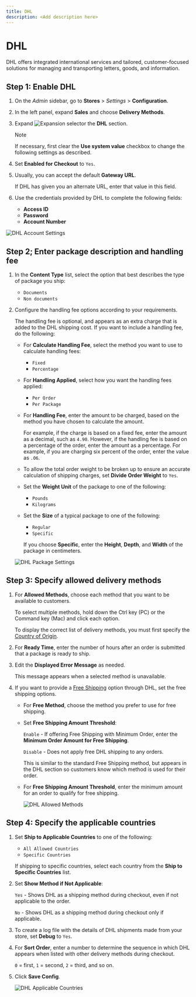 ```yaml
---
title: DHL
description: <Add description here>
---
```

# DHL

DHL offers integrated international services and tailored, customer-focused solutions for managing and transporting letters, goods, and information.

## Step 1: Enable DHL

1. On the _Admin_ sidebar, go to **Stores** > _Settings_ > **Configuration**.

1. In the left panel, expand **Sales** and choose **Delivery Methods**.

1. Expand ![Expansion selector](../assets/icon-display-expand.png) the **DHL** section.

   >[!NOTE]
   >
   >If necessary, first clear the **Use system value** checkbox to change the following settings as described.

1. Set **Enabled for Checkout** to `Yes`.

1. Usually, you can accept the default **Gateway URL**.

   If DHL has given you an alternate URL, enter that value in this field.

1. Use the credentials provided by DHL to complete the following fields:

   - **Access ID**
   - **Password**
   - **Account Number**

![DHL Account Settings](../configuration-reference/sales/assets/delivery-methods-dhl-account-settings.png)<!-- zoom -->

## Step 2; Enter package description and handling fee

1. In the **Content Type** list, select the option that best describes the type of package you ship:

   - `Documents`
   - `Non documents`

1. Configure the handling fee options according to your requirements.

   The handling fee is optional, and appears as an extra charge that is added to the DHL shipping cost. If you want to include a handling fee, do the following:

   - For **Calculate Handling Fee**, select the method you want to use to calculate handling fees:

      - `Fixed`
      - `Percentage`

   - For **Handling Applied**, select how you want the handling fees applied:

      - `Per Order`
      - `Per Package`

   - For **Handling Fee**, enter the amount to be charged, based on the method you have chosen to calculate the amount.

      For example, if the charge is based on a fixed fee, enter the amount as a decimal, such as `4.90`. However, if the handling fee is based on a percentage of the order, enter the amount as a percentage. For example, if you are charging six percent of the order, enter the value as `.06`.

   - To allow the total order weight to be broken up to ensure an accurate calculation of shipping charges, set **Divide Order Weight** to `Yes`.

   - Set the **Weight Unit** of the package to one of the following:

      - `Pounds`
      - `Kilograms`

   - Set the **Size** of a typical package to one of the following:

      - `Regular`
      - `Specific`

      If you choose **Specific**, enter the **Height**, **Depth**, and **Width** of the package in centimeters.

   ![DHL Package Settings](../configuration-reference/sales/assets/delivery-methods-dhl-package-settings.png)<!-- zoom -->

## Step 3: Specify allowed delivery methods

1. For **Allowed Methods**, choose each method that you want to be available to customers.

   To select multiple methods, hold down the Ctrl key (PC) or the Command key (Mac) and click each option.

   To display the correct list of delivery methods, you must first specify the [Country of Origin](https://docs.magento.com/user-guide/configuration/sales/shipping-settings.html).

1. For **Ready Time**, enter the number of hours after an order is submitted that a package is ready to ship.

1. Edit the **Displayed Error Message** as needed.

   This message appears when a selected method is unavailable.

1. If you want to provide a [Free Shipping](shipping-free.md) option through DHL, set the free shipping options.

   - For **Free Method**, choose the method you prefer to use for free shipping.

   - Set **Free Shipping Amount Threshold**:

      `Enable` - If offering Free Shipping with Minimum Order, enter the **Minimum Order Amount for Free Shipping**.

      `Disable` - Does not apply free DHL shipping to any orders.

      This is similar to the standard Free Shipping method, but appears in the DHL section so customers know which method is used for their order.

   - For **Free Shipping Amount Threshold**, enter the minimum amount for an order to qualify for free shipping.

      ![DHL Allowed Methods](../configuration-reference/sales/assets/delivery-methods-dhl-allowed-methods.png)<!-- zoom -->

## Step 4: Specify the applicable countries

1. Set **Ship to Applicable Countries** to one of the following:

   - `All Allowed Countries`
   - `Specific Countries`

   If shipping to specific countries, select each country from the **Ship to Specific Countries** list.

1. Set **Show Method if Not Applicable**:

   `Yes` - Shows DHL as a shipping method during checkout, even if not applicable to the order.

   `No` - Shows DHL as a shipping method during checkout only if applicable.

1. To create a log file with the details of DHL shipments made from your store, set **Debug** to `Yes`.

1. For **Sort Order**, enter a number to determine the sequence in which DHL appears when listed with other delivery methods during checkout.

   `0` = first, `1` = second, `2` = third, and so on.

1. Click **Save Config**.

   ![DHL Applicable Countries](../configuration-reference/sales/assets/delivery-methods-dhl-applicable-countries.png)<!-- zoom -->
